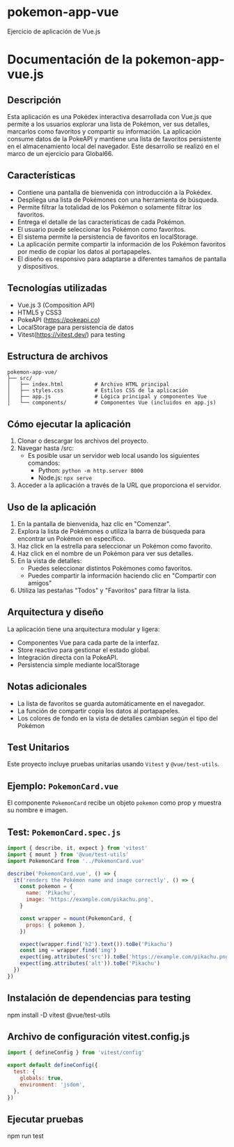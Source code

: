 # pokemon-app-vue
Ejercicio de aplicación de Vue.js 

# Documentación de la pokemon-app-vue.js

## Descripción
Esta aplicación es una Pokédex interactiva desarrollada con Vue.js que permite a los usuarios explorar una lista de Pokémon, ver sus detalles, marcarlos como favoritos y compartir su información. La aplicación consume datos de la PokeAPI y mantiene una lista de favoritos persistente en el almacenamiento local del navegador.
Este desarrollo se realizó en el marco de un ejercicio para Global66.

## Características
- Contiene una pantalla de bienvenida con introducción a la Pokédex.
- Despliega una lista de Pokémones con una herramienta de búsqueda.
- Permite filtrar la totalidad de los Pokémon o solamente filtrar los favoritos.
- Entrega el detalle de las características de cada Pokémon.
- El usuario puede seleccionar los Pokémon como favoritos.
- El sistema permite la persistencia de favoritos en localStorage.
- La aplicación permite compartir la información de los Pokémon favoritos por medio de copiar los datos al portapapeles.
- El diseño es responsivo para adaptarse a diferentes tamaños de pantalla y dispositivos.

## Tecnologías utilizadas
- Vue.js 3 (Composition API)
- HTML5 y CSS3
- PokeAPI (https://pokeapi.co)
- LocalStorage para persistencia de datos
- Vitest(https://vitest.dev/) para testing

## Estructura de archivos
```
pokemon-app-vue/
├── src/
│   ├── index.html          # Archivo HTML principal
│   ├── styles.css          # Estilos CSS de la aplicación
│   ├── app.js              # Lógica principal y componentes Vue
│   └── components/         # Componentes Vue (incluidos en app.js)
```

## Cómo ejecutar la aplicación
1. Clonar o descargar los archivos del proyecto.
2. Navegar hasta /src:
   - Es posible usar un servidor web local usando los siguientes comandos:
     - Python: `python -m http.server 8000`
     - Node.js: `npx serve`
3. Acceder a la aplicación a través de la URL que proporciona el servidor.


## Uso de la aplicación
1. En la pantalla de bienvenida, haz clic en "Comenzar".
2. Explora la lista de Pokémones o utiliza la barra de búsqueda para encontrar un Pokémon en específico.
3. Haz click en la estrella para seleccionar un Pokémon como favorito.
4. Haz click en el nombre de un Pokémon para ver sus detalles.
5. En la vista de detalles:
   - Puedes seleccionar distintos Pokémones como favoritos.
   - Puedes compartir la información haciendo clic en "Compartir con amigos"
6. Utiliza las pestañas "Todos" y "Favoritos" para filtrar la lista.

## Arquitectura y diseño
La aplicación tiene una arquitectura modular y ligera:
- Componentes Vue para cada parte de la interfaz.
- Store reactivo para gestionar el estado global.
- Integración directa con la PokeAPI.
- Persistencia simple mediante localStorage

## Notas adicionales
- La lista de favoritos se guarda automáticamente en el navegador.
- La función de compartir copia los datos al portapapeles.
- Los colores de fondo en la vista de detalles cambian según el tipo del Pokémon

## Test Unitarios

Este proyecto incluye pruebas unitarias usando `Vitest` y `@vue/test-utils`.

## Ejemplo: `PokemonCard.vue`

El componente `PokemonCard` recibe un objeto `pokemon` como prop y muestra su nombre e imagen.

## Test: `PokemonCard.spec.js`

```js
import { describe, it, expect } from 'vitest'
import { mount } from '@vue/test-utils'
import PokemonCard from '../PokemonCard.vue'

describe('PokemonCard.vue', () => {
  it('renders the Pokémon name and image correctly', () => {
    const pokemon = {
      name: 'Pikachu',
      image: 'https://example.com/pikachu.png',
    }

    const wrapper = mount(PokemonCard, {
      props: { pokemon },
    })

    expect(wrapper.find('h2').text()).toBe('Pikachu')
    const img = wrapper.find('img')
    expect(img.attributes('src')).toBe('https://example.com/pikachu.png')
    expect(img.attributes('alt')).toBe('Pikachu')
  })
})
```
## Instalación de dependencias para testing

npm install -D vitest @vue/test-utils

## Archivo de configuración vitest.config.js
```js
import { defineConfig } from 'vitest/config'

export default defineConfig({
  test: {
    globals: true,
    environment: 'jsdom',
  },
})
```

## Ejecutar pruebas

npm run test
